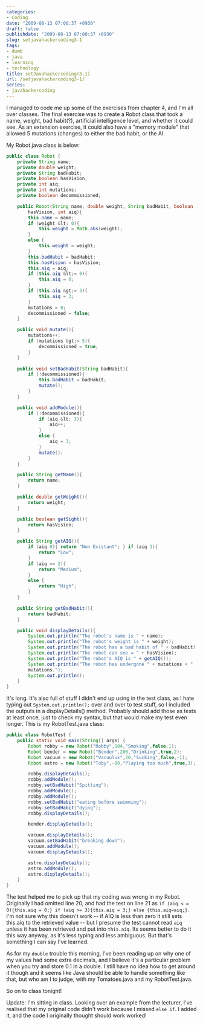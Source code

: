 ```yaml
---
categories:
- Coding
date: "2009-08-13 07:00:37 +0930"
draft: false
publishdate: "2009-08-13 07:00:37 +0930"
slug: setjavahackercoding3-1
tags:
- dumb
- java
- learning
- technology
title: setJavahackercoding(3.1)
url: /setjavahackercoding3-1/
series:
- javahackercoding
---
```


I managed to code me up some of the exercises from chapter 4, and I'm all over classes. The final exercise was to create a Robot class that took a name, weight, bad habit(?), artificial intelligence level, and whether it could see. As an extension exercise, it could also have a "memory module" that allowed 5 mutations (changes) to either the bad habit, or the AI.

My Robot.java class is below:

```java
public class Robot {
    private String name;
    private double weight;
    private String badHabit;
    private boolean hasVision;
    private int aiq;
    private int mutations;
    private boolean decommissioned;

    public Robot(String name, double weight, String badHabit, boolean
        hasVision, int aiq){
        this.name = name;
        if (weight &lt; 0){
            this.weight = Math.abs(weight);
        }
        else {
            this.weight = weight;
        }
        this.badHabit = badHabit;
        this.hasVision = hasVision;
        this.aiq = aiq;
        if (this.aiq &lt;= 0){
            this.aiq = 0;
        }
        if (this.aiq &gt;= 3){
            this.aiq = 3;
        }
        mutations = 0;
        decommissioned = false;
    }

    public void mutate(){
        mutations++;
        if (mutations &gt;= 5){
            decommissioned = true;
        }
    }

    public void setBadHabit(String badHabit){
        if (!decommissioned){
            this.badHabit = badHabit;
            mutate();
        }
    }

    public void addModule(){
        if (!decommissioned){
            if (aiq &lt; 3){
                aiq++;
            }
            else {
                aiq = 3;
            }
            mutate();
        }
    }

    public String getName(){
        return name;
    }

    public double getWeight(){
        return weight;
    }

    public boolean getSight(){
        return hasVision;
    }

    public String getAIQ(){
        if (aiq 0){ return "Non Existant"; } if (aiq 1){
            return "Low";
        }
        if (aiq == 2){
            return "Medium";
        }
        else {
            return "High";
        }
    }

    public String getBadHabit(){
        return badHabit;
    }

    public void displayDetails(){
        System.out.println("The robot's name is " + name);
        System.out.println("The robot's weight is " + weight);
        System.out.println("The robot has a bad habit of " + badHabit);
        System.out.println("The robot can see = " + hasVision);
        System.out.println("The robot's AIQ is " + getAIQ());
        System.out.println("The robot has undergone " + mutations + "
        mutations.");
        System.out.println();
    }
}
```

It's long. It's also full of stuff I didn't end up using in the test class, as I hate typing out `System.out.println();` over and over to test stuff, so I included the outputs in a displayDetails() method. Probably should add those as tests at least once, just to check my syntax, but that would make my test even longer. This is my RobotTest.java class:

```java
public class RobotTest {
    public static void main(String[] args) {
        Robot robby = new Robot("Robby",104,"Smoking",false,1);
        Robot bender = new Robot("Bender",200,"Drinking",true,2);
        Robot vacuum = new Robot("Vacuulux",20,"Sucking",false,-1);
        Robot astro = new Robot("Toby",-80,"Playing too much",true,3);

        robby.displayDetails();
        robby.addModule();
        robby.setBadHabit("Spitting");
        robby.addModule();
        robby.addModule();
        robby.setBadHabit("eating before swimming");
        robby.setBadHabit("dying");
        robby.displayDetails();

        bender.displayDetails();

        vacuum.displayDetails();
        vacuum.setBadHabit("breaking down");
        vacuum.addModule();
        vacuum.displayDetails();

        astro.displayDetails();
        astro.addModule();
        astro.displayDetails();
    }
}
```

The test helped me to pick up that my coding was wrong in my Robot. Originally I had omitted line 20, and had the test on line 21 as `if (aiq < = 0){this.aiq = 0;} if (aiq >= 3){this.aiq = 3;} else {this.aiq=aiq;}`. I'm not sure why this doesn't work -- if AIQ is less than zero it still sets this.aiq to the retrieved value -- but I presume the test cannot read `aiq` unless it has been retrieved and put into `this.aiq`. Its seems better to do it this way anyway, as it's less typing and less ambiguous. But that's something I can say I've learned.

As for my `double` trouble this morning, I've been reading up on why one of my values had some extra decimals, and I believe it's a particular problem when you try and store 0.1 in a double. I still have no idea how to get around it though and it seems like Java should be able to handle something like that, but who am I to judge, with my Tomatoes.java and my RobotTest.java.

So on to class tonight!

Update: I'm sitting in class. Looking over an example from the lecturer, I've realised that my original code didn't work because I missed `else if`. I added it, and the code I originally thought should work worked!
